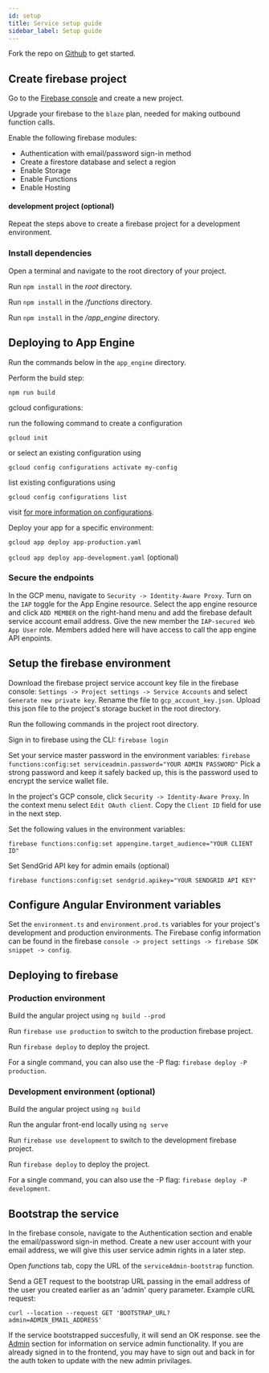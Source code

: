 ```yaml
---
id: setup
title: Service setup guide
sidebar_label: Setup guide
---
```


Fork the repo on [Github](https://github.com/turtlecoin/trtl-apps) to get started.

## Create firebase project

Go to the [Firebase console](https://console.firebase.google.com) and create a new project.

Upgrade your firebase to the `blaze` plan, needed for making outbound function calls.

Enable the following firebase modules:

- Authentication with email/password sign-in method
- Create a firestore database and select a region
- Enable Storage
- Enable Functions
- Enable Hosting

#### development project (optional)

Repeat the steps above to create a firebase project for a development environment.

### Install dependencies

Open a terminal and navigate to the root directory of your project.

Run `npm install` in the *root* directory.

Run `npm install` in the */functions* directory.

Run `npm install` in the */app_engine* directory.

## Deploying to App Engine

Run the commands below in the `app_engine` directory.

Perform the build step:

  `npm run build`

gcloud configurations:

  run the following command to create a configuration

  `gcloud init`

  or select an existing configuration using

  `gcloud config configurations activate my-config`

  list existing configurations using

  `gcloud config configurations list`

  visit [for more information on configurations](https://cloud.google.com/sdk/gcloud/reference/config/configurations).

Deploy your app for a specific environment:

  `gcloud app deploy app-production.yaml`

  `gcloud app deploy app-development.yaml` (optional)

### Secure the endpoints

In the GCP menu, navigate to `Security -> Identity-Aware Proxy`. Turn on the `IAP` toggle for the App Engine resource.
Select the app engine resource and click `ADD MEMBER` on the right-hand menu and add the firebase default service account email address. Give the new member the `IAP-secured Web App User` role. Members added here will have access to call the app engine API enpoints.

## Setup the firebase environment

Download the firebase project service account key file in the firebase console: `Settings -> Project settings -> Service Accounts` and select `Generate new private key`. Rename the file to `gcp_account_key.json`. Upload this json file to the project's storage bucket in the root directory.

Run the following commands in the project root directory.

Sign in to firebase using the CLI: `firebase login`

Set your service master password in the environment variables: `firebase functions:config:set serviceadmin.password="YOUR ADMIN PASSWORD"`
Pick a strong password and keep it safely backed up, this is the password used to encrypt the service wallet file.

In the project's GCP console, click `Security -> Identity-Aware Proxy`. In the context menu select `Edit OAuth client`. Copy the `Client ID` field for use in the next step.

Set the following values in the environment variables:

`firebase functions:config:set appengine.target_audience="YOUR CLIENT ID"`

Set SendGrid API key for admin emails (optional)

`firebase functions:config:set sendgrid.apikey="YOUR SENDGRID API KEY"`

## Configure Angular Environment variables

Set the `environment.ts` and `environment.prod.ts` variables for your project's development and production environments. The Firebase config information can be found in the firebase `console -> project settings -> firebase SDK snippet -> config`.

## Deploying to firebase

### Production environment

Build the angular project using `ng build --prod`

Run `firebase use production` to switch to the production firebase project.

Run `firebase deploy` to deploy the project.

For a single command, you can also use the -P flag: `firebase deploy -P production`.

### Development environment (optional)

Build the angular project using `ng build`

Run the angular front-end locally using `ng serve`

Run `firebase use development` to switch to the development firebase project.

Run `firebase deploy` to deploy the project.

For a single command, you can also use the -P flag: `firebase deploy -P development`.

## Bootstrap the service

In the firebase console, navigate to the Authentication section and enable the email/password sign-in method. Create a new user account with your email address, we will give this user service admin rights in a later step.

Open *functions* tab, copy the URL of the `serviceAdmin-bootstrap` function.

Send a GET request to the bootstrap URL passing in the email address of the user you created earlier as an 'admin' query parameter. Example cURL request:

`curl --location --request GET 'BOOTSTRAP_URL?admin=ADMIN_EMAIL_ADDRESS'`

If the service bootstrapped succesfully, it will send an OK response. see the [Admin](service/admin.md) section for information on service admin functionality. If you are already signed in to the frontend, you may have to sign out and back in for the auth token to update with the new admin privilages.